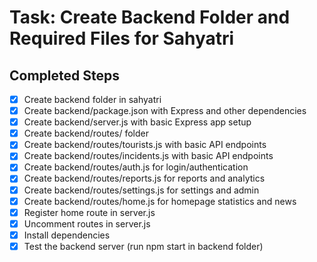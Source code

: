 # Task: Create Backend Folder and Required Files for Sahyatri

## Completed Steps
- [x] Create backend folder in sahyatri
- [x] Create backend/package.json with Express and other dependencies
- [x] Create backend/server.js with basic Express app setup
- [x] Create backend/routes/ folder
- [x] Create backend/routes/tourists.js with basic API endpoints
- [x] Create backend/routes/incidents.js with basic API endpoints
- [x] Create backend/routes/auth.js for login/authentication
- [x] Create backend/routes/reports.js for reports and analytics
- [x] Create backend/routes/settings.js for settings and admin
- [x] Create backend/routes/home.js for homepage statistics and news
- [x] Register home route in server.js
- [x] Uncomment routes in server.js
- [x] Install dependencies
- [x] Test the backend server (run npm start in backend folder)
